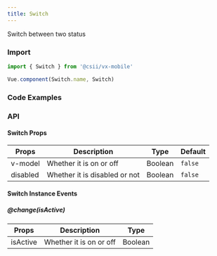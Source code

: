 ```yaml
---
title: Switch
---
```


Switch between two status

### Import

```javascript
import { Switch } from '@csii/vx-mobile'

Vue.component(Switch.name, Switch)
```

### Code Examples
<!-- DEMO -->

### API

#### Switch Props
| Props | Description | Type | Default |
|----|-----|------|------|
|v-model| Whether it is on or off |Boolean|`false`|
|disabled| Whether it is disabled or not |Boolean|`false`|

#### Switch Instance Events

##### @change(isActive)

| Props | Description | Type |
|----|-----|------|
|isActive| Whether it is on or off |Boolean|
